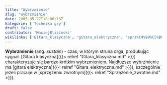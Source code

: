 ```yaml
---
title: "Wybrzmienie"
slug: "wybrzmienie"
date: 2005-05-22T18:06:13Z
kategorie: ['Technika gry']
draft: false
contributor: 'MaciejBlizinski'
wikilinks: ['Gitara_klasyczna', 'gitara_elektryczna', 'sprz%C4%99%C5%BCenie_zwrotne', 'sygna%C5%82']
---
```

**Wybrzmienie** (ang. *sustain*) - czas, w którym struna drga,
produkując sygnał<!-- link nie odnosił się do niczego: 'Wybrzmienie' (PosixPath('Wybrzmienie.md')) links to 'sygnał' (PosixPath('/no/path/exists')) and that does not exist -->. [Gitara
klasyczna]({{< relref "Gitara_klasyczna.md" >}}) charakteryzuje się bardzo
krótkim wybrzmieniem. Najdłuższe wybrzmienie ma [gitara
elektryczna]({{< relref "Gitara_elektryczna.md" >}}), szczególnie jeżeli pracuje
w [sprzężeniu zwrotnym]({{< relref "Sprzężenie_zwrotne.md" >}}).

